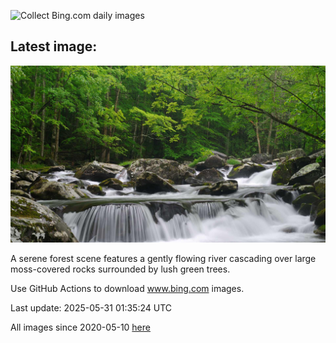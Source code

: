 ![Collect Bing.com daily images](https://github.com/counter2015/bing-daily-images/workflows/Collect%20Bing.com%20daily%20images/badge.svg)
## Latest image:
![](images/LittlePigeonRiver.jpg)

A serene forest scene features a gently flowing river cascading over large moss-covered rocks surrounded by lush green trees.

Use GitHub Actions to download www.bing.com images.

Last update: 2025-05-31 01:35:24 UTC

All images since 2020-05-10 [here](https://github.com/counter2015/bing-daily-images/tree/master/images)
